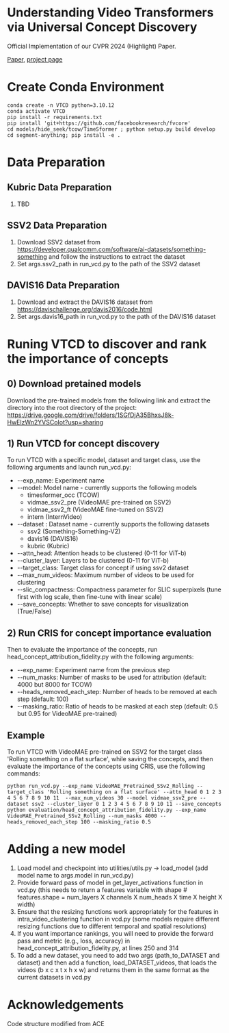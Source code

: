# Understanding Video Transformers via Universal Concept Discovery
Official Implementation of our CVPR 2024 (Highlight) Paper.

[Paper](https://arxiv.org/abs/2401.10831), [project page](https://yorkucvil.github.io/VTCD/)


# Create Conda Environment
```
conda create -n VTCD python=3.10.12
conda activate VTCD
pip install -r requirements.txt
pip install 'git+https://github.com/facebookresearch/fvcore'
cd models/hide_seek/tcow/TimeSformer ; python setup.py build develop 
cd segment-anything; pip install -e .
```

# Data Preparation
## Kubric Data Preparation
1) TBD

## SSV2 Data Preparation
1) Download SSV2 dataset from https://developer.qualcomm.com/software/ai-datasets/something-something and follow the instructions to extract the dataset
2) Set args.ssv2_path in run_vcd.py to the path of the SSV2 dataset

## DAVIS16 Data Preparation
1) Download and extract the DAVIS16 dataset from https://davischallenge.org/davis2016/code.html
2) Set args.davis16_path in run_vcd.py to the path of the DAVIS16 dataset

# Runing VTCD to discover and rank the importance of concepts

## 0) Download pretained models
Download the pre-trained models from the following link and extract the directory into the root directory of the project:
https://drive.google.com/drive/folders/1SGfDjA35BhxsJ8k-HwElzWn2YVSCoIot?usp=sharing

## 1) Run VTCD for concept discovery
To run VTCD with a specific model, dataset and target class, use the following arguments and launch run_vcd.py:
- --exp_name: Experiment name
- --model: Model name - currently supports the following models
  - timesformer_occ (TCOW)
  - vidmae_ssv2_pre (VideoMAE pre-trained on SSV2)
  - vidmae_ssv2_ft (VideoMAE fine-tuned on SSV2)
  - intern (InternVideo)
- --dataset : Dataset name - currently supports the following datasets
  - ssv2 (Something-Something-V2)
  - davis16 (DAVIS16)
  - kubric (Kubric)
- --attn_head: Attention heads to be clustered (0-11 for ViT-b)
- --cluster_layer: Layers to be clustered (0-11 for ViT-b)
- --target_class: Target class for concept if using ssv2 dataset
- --max_num_videos: Maximum number of videos to be used for clustering
- --slic_compactness: Compactness parameter for SLIC superpixels (tune first with log scale, then fine-tune with linear scale)
- --save_concepts: Whether to save concepts for visualization (True/False)

## 2) Run CRIS for concept importance evaluation
Then to evaluate the importance of the concepts, run head_concept_attribution_fidelity.py with the following arguments:
- --exp_name: Experiment name from the previous step
- --num_masks: Number of masks to be used for attribution (default: 4000 but 8000 for TCOW)
- --heads_removed_each_step: Number of heads to be removed at each step (default: 100)
- --masking_ratio: Ratio of heads to be masked at each step (default: 0.5 but 0.95 for VideoMAE pre-trained)

## Example
To run VTCD with VideoMAE pre-trained on SSV2 for the target class 'Rolling something on a flat surface', while saving the concepts, and then evaluate the importance of the concepts using CRIS, use the following commands:
```
python run_vcd.py --exp_name VideoMAE_Pretrained_SSv2_Rolling --target_class 'Rolling something on a flat surface' --attn_head 0 1 2 3 4 5 6 7 8 9 10 11  --max_num_videos 30 --model vidmae_ssv2_pre --dataset ssv2 --cluster_layer 0 1 2 3 4 5 6 7 8 9 10 11 --save_concepts
python evaluation/head_concept_attribution_fidelity.py --exp_name VideoMAE_Pretrained_SSv2_Rolling --num_masks 4000 --heads_removed_each_step 100 --masking_ratio 0.5
```

# Adding a new model
1) Load model and checkpoint into utilities/utils.py -> load_model (add model name to args.model in run_vcd.py)
2) Provide forward pass of model in get_layer_activations function in vcd.py (this needs to return a features variable with shape # features.shape = num_layers X channels X num_heads X time X height X width)
3) Ensure that the resizing functions work appropriately for the features in intra_video_clustering function in vcd.py (some models require different resizing functions due to different temporal and spatial resolutions)
4) If you want importance rankings, you will need to provide the forward pass and metric (e.g., loss, accuracy) in head_concept_attribution_fidelity.py, at lines 250 and 314
5) To add a new dataset, you need to add two args (path_to_DATASET and dataset) and then add a function, load_DATASET_videos, that loads the videos (b x c x t x h x w) and returns them in the same format as the current datasets in vcd.py

# Acknowledgements
Code structure modified from ACE
